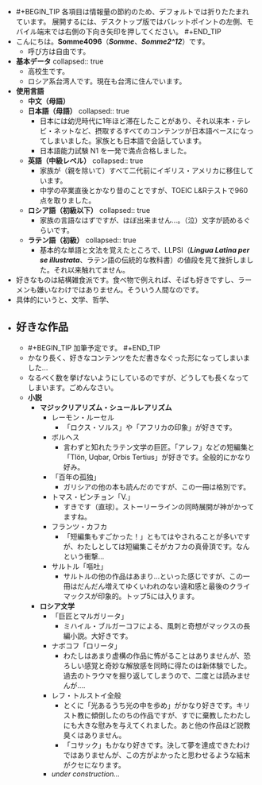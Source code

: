 - #+BEGIN_TIP
  各項目は情報量の節約のため、デフォルトでは折りたたまれています。
  展開するには、デスクトップ版ではバレットポイントの左側、モバイル端末では右側の下向き矢印を押してください。
  #+END_TIP
- こんにちは。**Somme4096**（*__Somme__*、*__Somme2^12__*）です。
	- 呼び方は自由です。
- **基本データ**
  collapsed:: true
	- 高校生です。
	- ロシア系台湾人です。現在も台湾に住んでいます。
- **使用言語**
	- **中文（母語）**
	- **日本語（母語）**
	  collapsed:: true
		- 日本には幼児時代に1年ほど滞在したことがあり、それ以来本・テレビ・ネットなど、摂取するすべてのコンテンツが日本語ベースになってしまいました。家族とも日本語で会話しています。
		- 日本語能力試験 N1 を一発で満点合格しました。
	- **英語（中級レベル）**
	  collapsed:: true
		- 家族が（親を除いて）すべて二代前にイギリス・アメリカに移住しています。
		- 中学の卒業直後とかなり昔のことですが、TOEIC L&Rテストで960点を取りました。
	- **ロシア語（初級以下）**
	  collapsed:: true
		- 家族の言語なはずですが、ほぼ出来ません...。（泣）文字が読めるぐらいです。
	- **ラテン語（初級）**
	  collapsed:: true
		- 基本的な単語と文法を覚えたところで、LLPSI（***Lingua Latina per se illustrata***、ラテン語の伝統的な教科書）の値段を見て挫折しました。それ以来触れてません。
- 好きなものは結構雑食派です。食べ物で例えれば、そばも好きですし、ラーメンも嫌いなわけではありません。そういう人間なのです。
- 具体的にいうと、文学、哲学、
- ## 好きな作品
	- #+BEGIN_TIP
	  加筆予定です。
	  #+END_TIP
	- かなり長く、好きなコンテンツをただ書きなぐった形になってしまいました...
	- なるべく数を挙げないようにしているのですが、どうしても長くなってしまいます。ごめんなさい。
	- **小説**
		- **マジックリアリズム・シュールレアリズム**
			- レーモン・ルーセル
				- 「ロクス・ソルス」や「アフリカの印象」が好きです。
			- ボルヘス
				- 言わずと知れたラテン文学の巨匠。「アレフ」などの短編集と「Tlön, Uqbar, Orbis Tertius」が好きです。全般的にかなり好み。
			- 「百年の孤独」
				- ガリシアの他の本も読んだのですが、この一冊は格別です。
			- トマス・ピンチョン「V.」
				- すきです（直球）。ストーリーラインの同時展開が神がかってますね。
			- フランツ・カフカ
				- 「短編集もすごかった！」ともてはやされることが多いですが、わたしとしては短編集こそがカフカの真骨頂です。なんという衝撃...
			- サルトル「嘔吐」
				- サルトルの他の作品はあまり...といった感じですが、この一冊はだんだん増えてゆくいわれのない違和感と最後のクライマックスが印象的。トップ5には入ります。
		- **ロシア文学**
			- 「巨匠とマルガリータ」
				- ミハイル・ブルガーコフによる、風刺と奇想がマックスの長編小説。大好きです。
			- ナボコフ「ロリータ」
				- わたしはあまり虚構の作品に怖がることはありませんが、恐ろしい感覚と奇妙な解放感を同時に得たのは新体験でした。過去のトラウマを掘り返してしまうので、二度とは読みませんが....
			- レフ・トルストイ全般
				- とくに「光あるうち光の中を歩め」がかなり好きです。キリスト教に傾倒したのちの作品ですが、すでに棄教したわたしにも大きな慰みを与えてくれました。あと他の作品ほど説教臭くはありません。
				- 「コサック」もかなり好きです。決して夢を達成できたわけではありませんが、この方がよかったと思わせるような結末がクセになります。
			- *under construction...*